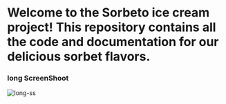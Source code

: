# Welcome to the Sorbeto ice cream project! This repository contains all the code and documentation for our delicious sorbet flavors.

### long ScreenShoot
![long-ss](https://user-images.githubusercontent.com/116990574/205667774-ab6dcfa9-cd31-4b90-99f2-151a1ffd21ea.png)
